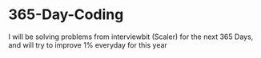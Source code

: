 # 365-Day-Coding
I will be solving problems from interviewbit (Scaler) for the next 365 Days, and will try to improve 1% everyday for this year
